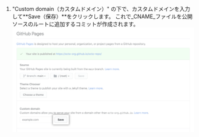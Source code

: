 1. "Custom domain（カスタムドメイン）" の下で、カスタムドメインを入力して**Save（保存）**をクリックします。 これで_CNAME_ファイルを公開ソースのルートに追加するコミットが作成されます。 ![カスタムドメインの保存ボタン](/assets/images/help/pages/save-custom-domain.png)
